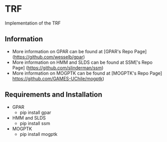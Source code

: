 # TRF

Implementation of the TRF

## Information

- More information on GPAR can be found at [GPAR's Repo Page] (https://github.com/wesselb/gpar) 
- More information on HMM and SLDS can be found at SSM['s Repo Page] (https://github.com/slinderman/ssm) 
- More information on MOGPTK can be found at [MOGPTK's Repo Page] https://github.com/GAMES-UChile/mogptk)

## Requirements and Installation

- GPAR
	- pip install gpar
- HMM and SLDS
	- pip install ssm
- MOGPTK
	- pip install mogptk